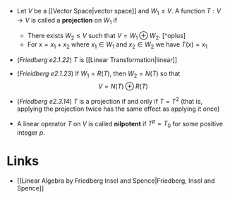 * Let $V$ be a [[Vector Space|vector space]] and $W_1\le V$. A function $T:V\to V$ is called a **projection** on $W_1$ if
	* There exists $W_2\le V$ such that $V = W_1 \oplus W_2$. [^oplus]
	* For $x=x_1 + x_2$ where $x_1\in W_1$ and $x_2 \in W_2$ we have $T(x)=x_1$
* (*Friedberg e2.1.22*) $T$ is [[Linear Transformation|linear]]
* (*Frieidberg e2.1.23*) If $W_1=R(T)$, then $W_2=N(T)$ so that
  $$
  V = N(T) \oplus R(T)
  $$
* (*Friedberg e2.3.14*) $T$ is a projection if and only if $T=T^2$ (that is, applying the projection twice has the same effect as applying it once)

 * A linear operator $T$ on $V$ is called **nilpotent** if $T^p=T_0$ for some positive integer $p$.

# Links
* [[Linear Algebra by Friedberg Insel and Spence|Friedberg, Insel and Spence]]